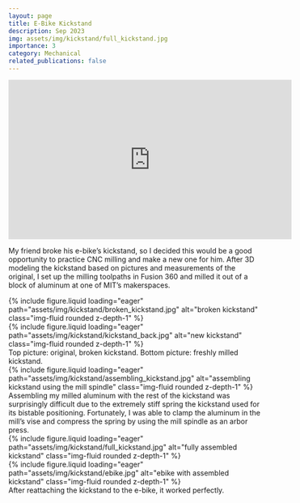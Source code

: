 ```yaml
---
layout: page
title: E-Bike Kickstand
description: Sep 2023
img: assets/img/kickstand/full_kickstand.jpg
importance: 3
category: Mechanical
related_publications: false
---
```



<div class="embed-responsive embed-responsive-16by9 mb-3">
    <iframe width="560" height="315" src="https://www.youtube.com/embed/u36JteWUIOc?si=Miw3YxP3twyKocHD" title="YouTube video player" frameborder="0" allow="accelerometer; autoplay; clipboard-write; encrypted-media; gyroscope; picture-in-picture; web-share" referrerpolicy="strict-origin-when-cross-origin" allowfullscreen></iframe>
</div>

My friend broke his e-bike’s kickstand, so I decided this would be a good opportunity to practice CNC milling and make a new one for him. After 3D modeling the kickstand based on pictures and measurements of the original, I set up the milling toolpaths in Fusion 360 and milled it out of a block of aluminum at one of MIT’s makerspaces.

<div class="row justify-content-center">
    <div class="col-sm-9 mt-3">
        {% include figure.liquid loading="eager" path="assets/img/kickstand/broken_kickstand.jpg" alt="broken kickstand" class="img-fluid rounded z-depth-1" %}
    </div>
</div>
<div class="row justify-content-center">
    <div class="col-sm-9">
        {% include figure.liquid loading="eager" path="assets/img/kickstand/kickstand_back.jpg" alt="new kickstand" class="img-fluid rounded z-depth-1" %}
    </div>
</div>
<div class="caption mt-0">
    Top picture: original, broken kickstand. Bottom picture: freshly milled kickstand.
</div>

<div class="row justify-content-center">
    <div class="col-sm-9 mt-3">
        {% include figure.liquid loading="eager" path="assets/img/kickstand/assembling_kickstand.jpg" alt="assembling kickstand using the mill spindle" class="img-fluid rounded z-depth-1" %}
    </div>
</div>
Assembling my milled aluminum with the rest of the kickstand was surprisingly difficult due to the extremely stiff spring the kickstand used for its bistable positioning. Fortunately, I was able to clamp the aluminum in the mill’s vise and compress the spring by using the mill spindle as an arbor press.

<div class="row justify-content-center">
    <div class="col-sm-6 mt-3">
        {% include figure.liquid loading="eager" path="assets/img/kickstand/full_kickstand.jpg" alt="fully assembled kickstand" class="img-fluid rounded z-depth-1" %}
    </div>
    <div class="col-sm-6 mt-3">
        {% include figure.liquid loading="eager" path="assets/img/kickstand/ebike.jpg" alt="ebike with assembled kickstand" class="img-fluid rounded z-depth-1" %}
    </div>
</div>
<div class="caption mt-0">
    After reattaching the kickstand to the e-bike, it worked perfectly. 
</div>

